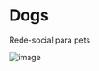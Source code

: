 # Dogs
 Rede-social para pets

![image](https://github.com/user-attachments/assets/3003b461-ee48-4d93-bfbb-553653b69878)
